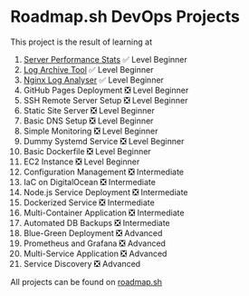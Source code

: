 # Roadmap.sh DevOps Projects
This project is the result of learning at

1. [Server Performance Stats](https://roadmap.sh/projects/server-stats) ✅ Level Beginner
2. [Log Archive Tool](https://roadmap.sh/projects/log-archive-tool) ✅ Level Beginner
3. [Nginx Log Analyser](https://roadmap.sh/projects/nginx-log-analyser) ✅ Level Beginner
4. GitHub Pages Deployment ❎ Level Beginner
5. SSH Remote Server Setup ❎ Level Beginner
6. Static Site Server ❎ Level Beginner
7. Basic DNS Setup ❎ Level Beginner
8. Simple Monitoring ❎ Level Beginner
9. Dummy Systemd Service ❎ Level Beginner
10. Basic Dockerfile ❎ Level Beginner
11. EC2 Instance ❎ Level Beginner
12. Configuration Management ❎ Intermediate
13. IaC on DigitalOcean ❎ Intermediate
14. Node.js Service Deployment ❎ Intermediate
15. Dockerized Service ❎ Intermediate
16. Multi-Container Application ❎ Intermediate
17. Automated DB Backups ❎ Intermediate
18. Blue-Green Deployment ❎ Advanced
19. Prometheus and Grafana ❎ Advanced
20. Multi-Service Application ❎ Advanced
21. Service Discovery ❎ Advanced

All projects can be found on [roadmap.sh](https://roadmap.sh/devops/projects)